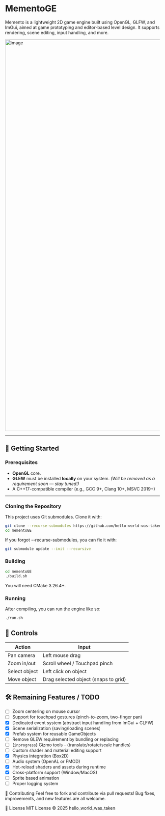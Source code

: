 # MementoGE

Memento is a lightweight 2D game engine built using OpenGL, GLFW, and ImGui, aimed at game prototyping and editor-based level design. It supports rendering, scene editing, input handling, and more.

<img width="1276" alt="image" src="https://github.com/user-attachments/assets/dd29cf33-bf7e-4a93-a335-d5dc35b6875f" />




---

## 🚀 Getting Started

### Prerequisites

- **OpenGL** core.
- **GLEW** must be installed **locally** on your system. *(Will be removed as a requirement soon — stay tuned!)*
- A C++17-compatible compiler (e.g., GCC 9+, Clang 10+, MSVC 2019+)

---

### Cloning the Repository

This project uses Git submodules. Clone it with:

```bash
git clone --recurse-submodules https://github.com/hello-world-was-taken/mementoGE.git
cd mementoGE
```
If you forgot --recurse-submodules, you can fix it with:

```bash
git submodule update --init --recursive
```

### Building
```bash
cd mementoGE
./build.sh
```
You will need CMake 3.26.4+.

### Running
After compiling, you can run the engine like so:

```bash
./run.sh
```

## 🧪 Controls

| Action           | Input                            |
|------------------|----------------------------------|
| Pan camera       | Left mouse drag                  |
| Zoom in/out      | Scroll wheel / Touchpad pinch    |
| Select object    | Left click on object             |
| Move object      | Drag selected object (snaps to grid) |

## 🛠️ Remaining Features / TODO

- [ ] Zoom centering on mouse cursor
- [ ] Support for touchpad gestures (pinch-to-zoom, two-finger pan)
- [x] Dedicated event system (abstract input handling from ImGui + GLFW)
- [x] Scene serialization (saving/loading scenes)
- [x] Prefab system for reusable GameObjects
- [ ] Remove GLEW requirement by bundling or replacing
- [ ] (`inprogress`) Gizmo tools - (translate/rotate/scale handles)
- [ ] Custom shader and material editing support
- [x] Physics integration (Box2D)
- [ ] Audio system (OpenAL or FMOD)
- [x] Hot-reload shaders and assets during runtime
- [x] Cross-platform support (Window/MacOS)
- [ ] Sprite based animation
- [ ] Proper logging system

🤝 Contributing
Feel free to fork and contribute via pull requests! Bug fixes, improvements, and new features are all welcome.

📄 License
MIT License © 2025 hello_world_was_taken

